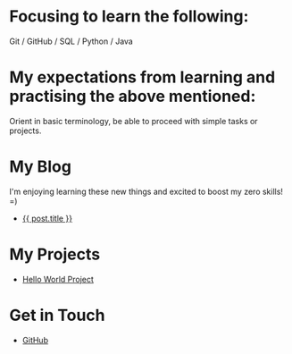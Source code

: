 #  Focusing to learn the following:
Git /
GitHub /
SQL / 
Python /
Java 
# My expectations from learning and practising the above mentioned:
Orient in basic terminology, be able to proceed with simple tasks or projects.
# My Blog
I'm enjoying learning these new things and excited to boost my zero skills! =) 
<ul> 
<!--{% for post in site.posts %} -->
<li> 
<a href="{{ post.url }}">{{ post.title }}</a> 
</li> 
<!--{% endfor %} -->
</ul> 
       
# My Projects
<ul> 
       <li> <a href="https://github.com/snowsmoonjupiter/Hello_World">Hello World Project</a>
       </li>
</ul>

# Get in Touch
<ul>
<li> <a href="https://github.com/{{ site.github_snowsmoonjupiter
       }}">GitHub</a></li>
</ul>
